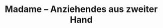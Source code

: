 ---
title: "Madame – Anziehendes aus zweiter Hand"
url: /augsburg/madame-anziehendes-aus-zweiter-hand/
shop: Gebrauchtwaren
---